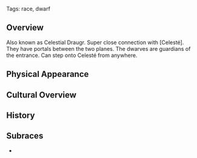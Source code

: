 Tags: race, dwarf

## Overview

Also known as Celestial Draugr. Super close connection with [Celesté]. They have portals between the two planes. The dwarves are guardians of the entrance. Can step onto Celesté from anywhere. 

## Physical Appearance



## Cultural Overview



## History



## Subraces

- 